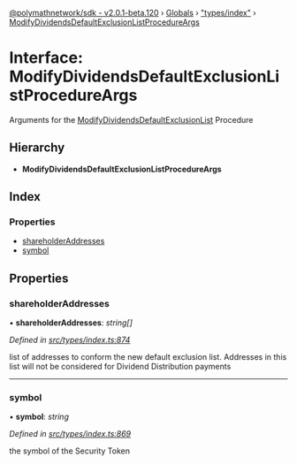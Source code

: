[@polymathnetwork/sdk - v2.0.1-beta.120](../README.md) › [Globals](../globals.md) › ["types/index"](../modules/_types_index_.md) › [ModifyDividendsDefaultExclusionListProcedureArgs](_types_index_.modifydividendsdefaultexclusionlistprocedureargs.md)

# Interface: ModifyDividendsDefaultExclusionListProcedureArgs

Arguments for the [ModifyDividendsDefaultExclusionList](../enums/_types_index_.proceduretype.md#modifydividendsdefaultexclusionlist) Procedure

## Hierarchy

- **ModifyDividendsDefaultExclusionListProcedureArgs**

## Index

### Properties

- [shareholderAddresses](_types_index_.modifydividendsdefaultexclusionlistprocedureargs.md#shareholderaddresses)
- [symbol](_types_index_.modifydividendsdefaultexclusionlistprocedureargs.md#symbol)

## Properties

### shareholderAddresses

• **shareholderAddresses**: _string[]_

_Defined in [src/types/index.ts:874](https://github.com/PolymathNetwork/polymath-sdk/blob/1da5bc5/src/types/index.ts#L874)_

list of addresses to conform the new default exclusion list.
Addresses in this list will not be considered for Dividend Distribution payments

---

### symbol

• **symbol**: _string_

_Defined in [src/types/index.ts:869](https://github.com/PolymathNetwork/polymath-sdk/blob/1da5bc5/src/types/index.ts#L869)_

the symbol of the Security Token
